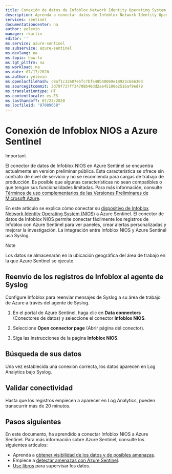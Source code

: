 ```yaml
---
title: Conexión de datos de Infoblox Network Identity Operating System (NIOS) a Azure Sentinel | Microsoft Docs
description: Aprenda a conectar datos de Infoblox Network Identity Operating System (NIOS) a Azure Sentinel.
services: sentinel
documentationcenter: na
author: yelevin
manager: rkarlin
editor: ''
ms.service: azure-sentinel
ms.subservice: azure-sentinel
ms.devlang: na
ms.topic: how-to
ms.tgt_pltfrm: na
ms.workload: na
ms.date: 07/17/2020
ms.author: yelevin
ms.openlocfilehash: c8af1c32607e5fc7bf548b40069e18923c666303
ms.sourcegitcommit: 3d79f737ff34708b48dd2ae45100e2516af9ed78
ms.translationtype: HT
ms.contentlocale: es-ES
ms.lasthandoff: 07/23/2020
ms.locfileid: "87089658"
---
```

# <a name="connect-your-infoblox-nios-to-azure-sentinel"></a>Conexión de Infoblox NIOS a Azure Sentinel

> [!IMPORTANT]
> El conector de datos de Infoblox NIOS en Azure Sentinel se encuentra actualmente en versión preliminar pública.
> Esta característica se ofrece sin contrato de nivel de servicio y no se recomienda para cargas de trabajo de producción. Es posible que algunas características no sean compatibles o que tengan sus funcionalidades limitadas. Para más información, consulte [Términos de uso complementarios de las Versiones Preliminares de Microsoft Azure](https://azure.microsoft.com/support/legal/preview-supplemental-terms/).

En este artículo se explica cómo conectar su [dispositivo de Infoblox Network Identity Operating System (NIOS)](https://www.infoblox.com/glossary/network-identity-operating-system-nios/) a Azure Sentinel. El conector de datos de Infoblox NIOS permite conectar fácilmente los registros de Infoblox con Azure Sentinel para ver paneles, crear alertas personalizadas y mejorar la investigación. La integración entre Infoblox NIOS y Azure Sentinel usa Syslog.

> [!NOTE]
> Los datos se almacenarán en la ubicación geográfica del área de trabajo en la que Azure Sentinel se ejecute.

## <a name="forward-infoblox-logs-to-the-syslog-agent"></a>Reenvío de los registros de Infoblox al agente de Syslog  

Configure Infoblox para reenviar mensajes de Syslog a su área de trabajo de Azure a través del agente de Syslog.

1. En el portal de Azure Sentinel, haga clic en **Data connectors** (Conectores de datos) y seleccione el conector **Infoblox NIOS**.

1. Seleccione **Open connector page** (Abrir página del conector).

1. Siga las instrucciones de la página **Infoblox NIOS**.

## <a name="find-your-data"></a>Búsqueda de sus datos

Una vez establecida una conexión correcta, los datos aparecen en Log Analytics bajo Syslog.

## <a name="validate-connectivity"></a>Validar conectividad

Hasta que los registros empiecen a aparecer en Log Analytics, pueden transcurrir más de 20 minutos. 

## <a name="next-steps"></a>Pasos siguientes

En este documento, ha aprendido a conectar Infoblox NIOS a Azure Sentinel. Para más información sobre Azure Sentinel, consulte los siguientes artículos:

- Aprenda a [obtener visibilidad de los datos y de posibles amenazas](quickstart-get-visibility.md).
- Empiece a [detectar amenazas con Azure Sentinel](tutorial-detect-threats-built-in.md).
- [Use libros](tutorial-monitor-your-data.md) para supervisar los datos.
